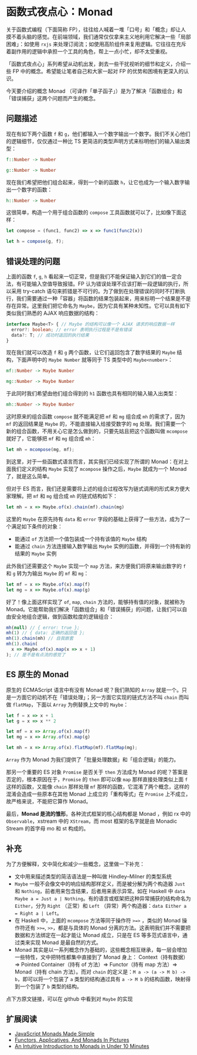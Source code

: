 # 函数式夜点心：Monad

关于函数式编程（下面简称 FP），往往给人喊着一堆「口号」和「概念」却让人摸不着头脑的感觉。在前端领域，我们通常仅仅拿来主义地利用它解决一些「局部困难」：如使用 `rxjs` 来处理订阅流；如使用高阶组件来复用逻辑。它往往在充斥着副作用的逻辑中承担一个工具的角色，帮上一点小忙，却不太受重视。

「函数式夜点心」系列希望从动机出发，剥去一些干扰视听的细节和定义，介绍一些 FP 中的概念。希望能让笔者自己和大家一起对 FP 的优势和困境有更深入的认识。

今天要介绍的概念 Monad （可译作「单子函子」）是为了解决「函数组合」和「错误捕获」这两个问题而产生的概念。

## 问题描述

现在有如下两个函数 `f` 和 `g`，他们都输入一个数字输出一个数字。我们不关心他们的逻辑细节，仅仅通过一种比 TS 更简洁的类型声明方式来标明他们的输入输出类型：

``` hs
f::Number -> Number

g::Number -> Number
```

现在我们希望把他们组合起来，得到一个新的函数 `h`，让它也成为一个输入数字输出一个数字的函数：

``` hs
h::Number -> Number
```

这很简单，构造一个用于组合函数的 `compose` 工具函数就可以了，比如像下面这样：

``` ts
let compose = (func1, func2) => x => func1(func2(x))

let h = compose(g, f);
```

## 错误处理的问题

上面的函数 `f`, `g`, `h` 看起来一切正常，但是我们不能保证输入到它们的值一定合法，有可能输入空值导致报错。FP 认为错误处理不应该打断一段逻辑的执行，所以采用 try-catch 语句来抓错是不可行的。为了做到在处理错误的同时不打断执行，我们需要通过一种「容器」将函数的结果包装起来，用来标明一个结果是不是存在异常。这里我们把它命名为 `Maybe`，因为它具有某种未知性。它可以具有如下类似我们熟悉的 AJAX 响应数据的结构：

``` ts
interface Maybe<T> { // Maybe 的结构可以像一个 AJAX 请求的响应数据一样
  error?: boolean; // error 表明执行过程是不是有错误
  data?: T; // 成功时返回的执行结果
}
```

现在我们就可以改造 `f` 和 `g` 两个函数，让它们返回包含了数字结果的 `Maybe` 结构，下面声明中的 `Maybe Number` 就等同于 TS 类型中的 `Maybe<number>`：

``` hs
mf::Number -> Maybe Number

mg::Number -> Maybe Number
```

于此同时我们希望由他们组合得到的 `h1` 函数也具有相同的输入输入出类型：

``` hs
mh::Number -> Maybe Number
```

这时原来的组合函数 `compose` 就不能满足把 `mf` 和 `mg` 组合成 `mh` 的需求了，因为 `mf` 的返回结果是 `Maybe` 的，不能直接输入给接受数字的 `mg` 处理。我们需要一个新的组合函数，不用关心它是怎么做到的，只要先姑且把这个函数叫做 `mcompose` 就好了，它能够把 `mf` 和 `mg` 组合成 `mh`：

``` ts
let mh = mcompose(mg, mf);
```

到这里，对于一些函数式语言而言，其实我们已经实现了所谓的 Monad：在对上面我们定义的结构 `Maybe` 实现了 `mcompose` 操作之后，`Maybe` 就成为一个 Monad 了，就是这么简单。

但对于 ES 而言，我们还是需要将上述的组合过程改写为链式调用的形式来方便大家理解。把 `mf` 和 `mg` 组合成 `mh` 的链式结构如下：

``` ts
let mh = x => Maybe.of(x).chain(mf).chain(mg)
```

这里的 `Maybe` 在原先持有 `data` 和 `error` 字段的基础上获得了一些方法，成为了一个满足如下条件的对象：

- 能通过 `of` 方法把一个值包装成一个持有该值的 `Maybe` 结构
- 能通过 `chain` 方法连接输入数字输出 `Maybe` 实例的函数，并得到一个持有新的结果的 `Maybe` 实例

此外我们还需要这个 `Maybe` 实现一个 `map` 方法，来方便我们将原来输出数字的 `f` 和 `g` 转为为输出 `Maybe` 的 `mf` 和 `mg`：

``` ts
let mf = x => Maybe.of(x).map(f)
let mg = x => Maybe.of(x).map(g)
```

好了！像上面这样实现了 `of`, `map`, `chain` 方法的，能够持有值的对象，就被称为 Monad。它能帮助我们解决「函数组合」和「错误捕获」的问题，让我们可以自由安全地组合逻辑，做到函数粒度的逻辑组合：

``` ts
mh(null) // { error: true };
mh(1) // { data: 正确的返回值 };
mh(1).chain(mh) // 自我嵌套
mh(1).chain(
  x => Maybe.of(x).map(x => x + 1)
); // 是不是有点流的感觉了
```

## ES 原生的 Monad

原生的 ECMAScript 语言中有没有 Monad 呢？我们熟知的 `Array` 就是一个。只是一方面它的动机不在「错误处理」；另一方面它实现的链式方法不叫 `chain` 而叫做 `flatMap`，下面以 `Array` 为例替换上文中的 `Maybe`：

``` ts
let f = x => x + 1
let g = x => x ** 2

let mf = x => Array.of(x).map(f)
let mg = x => Array.of(x).map(g)

let mh = x => Array.of(x).flatMap(mf).flatMap(mg);
```

`Array` 作为 Monad 为我们提供了「批量处理数据」和「组合逻辑」的能力。

那另一个重要的 ES 对象 `Promise` 是否关于 `then` 方法成为 Monad 的呢？答案是否定的，根本原因在于，`Promise` 的 `then` 即可以像 `map` 那样直接处理类似上面 `f` 这样的函数，又能像 `chain` 那样处理 `mf` 那样的函数，它混淆了两个概念，这样的混淆会造成一些原本在其他 Monad 上成立的「重构等式」在 `Promise` 上不成立，故严格来说，不能把它算作 Monad。

最后，**Monad 是流的雏形**。各种流式框架的核心结构都是 Monad ，例如 rx 中的 `Observable`，xstream 中的 `XStream`，而 most 框架的名字就是由 Monadic Stream 的首字母 mo 和 st 构成的。

## 补充

为了方便解释，文中简化和减少一些概念，这里做一下补充：

- 文中用来描述类型的简洁语法是一种叫做 Hindley–Milner 的类型系统
- `Maybe` 一般不会像文中的响应结构那样定义，而是被分解为两个构造器 `Just` 和 `Nothing`，前者用来包含结果，后者用来表示异常。如在 Haskell 中 `data Maybe a = Just a | Nothing`。有的语言或框架把这种异常捕获的结构命名为 `Either`，分为 `Right` （正常）和 `Left` （异常）两个构造器：`data Either a = Right a | Left`。
- 在 Haskell 中，上面的 `mcompose` 方法等同于操作符 `>=>` ，类似的 Monad 操作符还有 `>>=`, `>>`，都是与具体的 Monad 分离的方法。这表明我们并不需要把数据和方法绑定在一起才能让 Monad 成立，只是在 ES 等多范式语言中，通过类来实现 Monad 是最自然的方式。
- Monad 其实是以一系列概念作为基础的，这些概念相互继承，每一层会增加一些特性，文中把特性都集中直接到了 Monad 身上： Context（持有数据）=> Pointed Container（持有 of 方法）=> Functor（持有 map 方法）=> Monad（持有 chain 方法）。而对 `chain` 的定义是：`M a -> (a -> M b) -> b`，即可以将一个包装了 `a` 类型的结构通过具有 `a -> M b` 的结构函数，映射得到一个包装了 `b` 类型的结构。

点下方原文链接，可以在 github 中看到对 `Maybe` 的实现

## 扩展阅读

- [JavaScript Monads Made Simple](https://medium.com/javascript-scene/javascript-monads-made-simple-7856be57bfe8)
- [Functors, Applicatives, And Monads In Pictures](http://adit.io/posts/2013-04-17-functors,_applicatives,_and_monads_in_pictures.html)
- [An Intuitive Introduction to Monads in Under 10 Minutes](https://www.youtube.com/watch?v=Nq-q2USYetQ)
